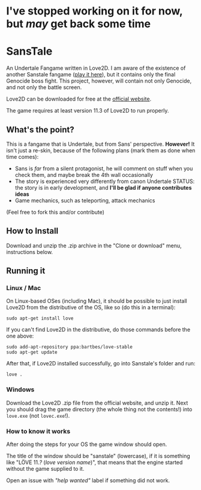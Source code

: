 # I've stopped working on it for now, but *may* get back some time
# SansTale

An Undertale Fangame written in Love2D.
I am aware of the existence of another Sanstale fangame ([play it here](https://sanstale.netlify.app/)), 
but it contains only the final Genocide boss fight. 
This project, however, will contain not only Genocide, 
and not only the battle screen.

Love2D can be downloaded for free at the [official website](https://love2d.org).

The game requires at least version 11.3 of Love2D to run properly.

## What's the point?

This is a fangame that is Undertale, but from Sans' perspective.
**However!** It isn't just a re-skin,
because of the following plans (mark them as done when time comes):
+ Sans is *far* from a silent protagonist,
he will comment on stuff when you check them,
and maybe break the 4th wall occasionally
+ The story is experienced very differently from canon Undertale
STATUS: the story is in early development, and **I'll be glad if anyone contributes ideas**
+ Game mechanics, such as teleporting, attack mechanics

(Feel free to fork this and/or contribute)

## How to Install

Download and unzip the .zip archive in the "Clone or download" menu,
instructions below.

## Running it
### Linux / Mac

On Linux-based OSes (including Mac), it should be possible to just install
Love2D from the distributive of the OS, like so (do this in a terminal):
```
sudo apt-get install love
```
If you can't find Love2D in the distributive, do those commands before
the one above:
```
sudo add-apt-repository ppa:bartbes/love-stable
sudo apt-get update
```
After that, if Love2D installed successfully, go into Sanstale's folder
and run:
```
love .
```

### Windows

Download the Love2D .zip file from the official website, and unzip it.
Next you should drag the game directory (the whole thing not the contents!)
into `love.exe` (not `lovec.exe`!).

### How to know it works

After doing the steps for your OS the game window should open.

The title of the window should be "sanstale" (lowercase), if it is something
like "LÖVE 11.*?* (*love version name*)", that means that the engine started
without the game supplied to it.

Open an issue with *"help wanted"* label if something did not work.
